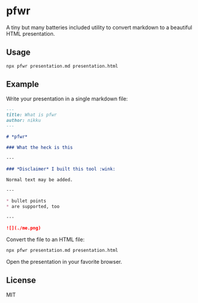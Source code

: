# pfwr

A tiny but many batteries included utility to convert markdown to a beautiful HTML presentation.


## Usage

```
npx pfwr presentation.md presentation.html
```


## Example

Write your presentation in a single markdown file:

```markdown
---
title: What is pfwr
author: nikku
---

# *pfwr*

### What the heck is this

---

### *Disclaimer* I built this tool :wink:

Normal text may be added.

---

* bullet points
* are supported, too

---

![](./me.png)
```

Convert the file to an HTML file:

```sh
npx pfwr presentation.md presentation.html
```

Open the presentation in your favorite browser.


## License

MIT